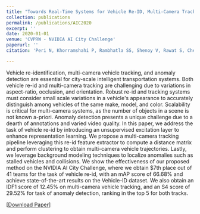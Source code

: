 ```yaml
---
title: "Towards Real-Time Systems for Vehicle Re-ID, Multi-Camera Tracking, and Anomaly Detection"
collection: publications
permalink: /publications/AIC2020
excerpt: ''
date: 2020-01-01
venue: 'CVPRW - NVIDIA AI City Challenge'
paperurl: ''
citation: 'Peri N, Khorramshahi P, Rambhatla SS, Shenoy V, Rawat S, Chen JC, Chellappa R. Towards Real-Time Systems for Vehicle Re-ID, Multi-Camera Tracking, and Anomaly Detection'

---
```

Vehicle re-identification, multi-camera vehicle tracking, and anomaly detection are essential for city-scale intelligent transportation systems. Both vehicle re-id and multi-camera tracking are challenging due to variations in aspect-ratio, occlusion, and orientation. Robust re-id and tracking systems must consider small scale variations in a vehicle's appearance to accurately distinguish among vehicles of the same make, model, and color. Scalability is critical for multi-camera systems, as the number of objects in a scene is not known a-priori. Anomaly detection presents a unique challenge due to a dearth of annotations and varied video quality. In this paper, we address the task of vehicle re-id by introducing an unsupervised excitation layer to enhance representation learning. We propose a multi-camera tracking pipeline leveraging this re-id feature extractor to compute a distance matrix and perform clustering to obtain multi-camera vehicle trajectories. Lastly, we leverage background modeling techniques to localize anomalies such as stalled vehicles and collisions. We show the effectiveness of our proposed method on the NVIDIA AI City Challenge, where we obtain $7th place out of 41 teams for the task of vehicle re-id, with an mAP score of 66.68% and achieve state-of-the-art results on the Vehicle-ID dataset. We also obtain an IDF1 score of 12.45% on multi-camera vehicle tracking, and an S4 score of 29.52% for task of anomaly detection, ranking in the top 5 for both tracks.

[[Download Paper](https://neeharperi.com/files/AIC2020.pdf)]